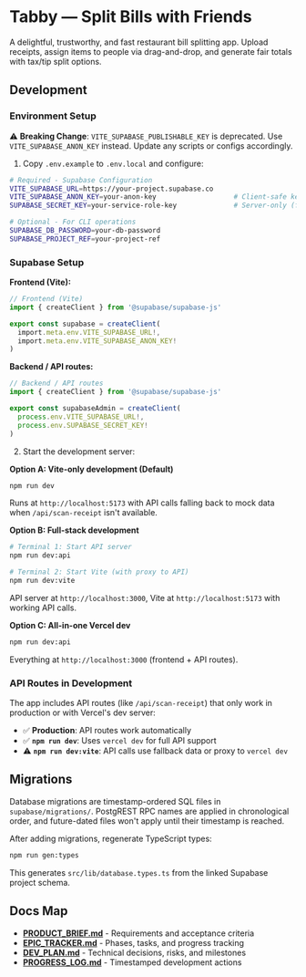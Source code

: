 # Tabby — Split Bills with Friends

A delightful, trustworthy, and fast restaurant bill splitting app. Upload receipts, assign items to people via drag-and-drop, and generate fair totals with tax/tip split options.

## Development

### Environment Setup

⚠️ **Breaking Change**: `VITE_SUPABASE_PUBLISHABLE_KEY` is deprecated. Use `VITE_SUPABASE_ANON_KEY` instead. Update any scripts or configs accordingly.

1. Copy `.env.example` to `.env.local` and configure:

```bash
# Required - Supabase Configuration
VITE_SUPABASE_URL=https://your-project.supabase.co
VITE_SUPABASE_ANON_KEY=your-anon-key                   # Client-safe key
SUPABASE_SECRET_KEY=your-service-role-key              # Server-only (for API routes)

# Optional - For CLI operations
SUPABASE_DB_PASSWORD=your-db-password
SUPABASE_PROJECT_REF=your-project-ref
```

### Supabase Setup

**Frontend (Vite):**
```typescript
// Frontend (Vite)
import { createClient } from '@supabase/supabase-js'

export const supabase = createClient(
  import.meta.env.VITE_SUPABASE_URL!,
  import.meta.env.VITE_SUPABASE_ANON_KEY!
)
```

**Backend / API routes:**
```typescript
// Backend / API routes
import { createClient } from '@supabase/supabase-js'

export const supabaseAdmin = createClient(
  process.env.VITE_SUPABASE_URL!,
  process.env.SUPABASE_SECRET_KEY!
)
```

2. Start the development server:

**Option A: Vite-only development (Default)**
```bash
npm run dev
```
Runs at `http://localhost:5173` with API calls falling back to mock data when `/api/scan-receipt` isn't available.

**Option B: Full-stack development**
```bash
# Terminal 1: Start API server
npm run dev:api

# Terminal 2: Start Vite (with proxy to API)
npm run dev:vite
```
API server at `http://localhost:3000`, Vite at `http://localhost:5173` with working API calls.

**Option C: All-in-one Vercel dev**
```bash
npm run dev:api
```
Everything at `http://localhost:3000` (frontend + API routes).

### API Routes in Development

The app includes API routes (like `/api/scan-receipt`) that only work in production or with Vercel's dev server:

- ✅ **Production**: API routes work automatically
- ✅ **`npm run dev`**: Uses `vercel dev` for full API support
- ⚠️  **`npm run dev:vite`**: API calls use fallback data or proxy to `vercel dev`

## Migrations

Database migrations are timestamp-ordered SQL files in `supabase/migrations/`. PostgREST RPC names are applied in chronological order, and future-dated files won't apply until their timestamp is reached.

After adding migrations, regenerate TypeScript types:

```bash
npm run gen:types
```

This generates `src/lib/database.types.ts` from the linked Supabase project schema.

## Docs Map

- **[PRODUCT_BRIEF.md](PRODUCT_BRIEF.md)** - Requirements and acceptance criteria
- **[EPIC_TRACKER.md](EPIC_TRACKER.md)** - Phases, tasks, and progress tracking  
- **[DEV_PLAN.md](DEV_PLAN.md)** - Technical decisions, risks, and milestones
- **[PROGRESS_LOG.md](PROGRESS_LOG.md)** - Timestamped development actions
